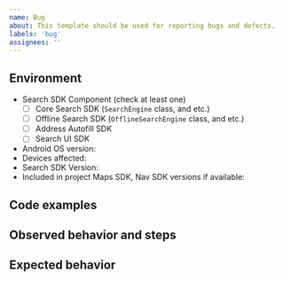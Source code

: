 ```yaml
---
name: Bug
about: This template should be used for reporting bugs and defects.
labels: 'bug'
assignees: ''
---
```


## Environment

- Search SDK Component (check at least one)
    - [ ] Core Search SDK (`SearchEngine` class, and etc.)
    - [ ] Offline Search SDK (`OfflineSearchEngine` class, and etc.)
    - [ ] Address Autofill SDK
    - [ ] Search UI SDK
- Android OS version:
- Devices affected:
- Search SDK Version:
- Included in project Maps SDK, Nav SDK versions if available:

## Code examples
<!--- 

Include code with 
  - SDK initialization
  - Search requests
  - Search options (proximity point, countries, languages, etc.)
  - Code snippets that cause crash
  - etc. 

Make sure you don't expose secret tokens and other sensitive information.

For example:

val searchEngine = SearchEngine.createSearchEngineWithBuiltInDataProviders(
  apiType = ApiType.GEOCODING,
  settings = SearchEngineSettings(myToken)
)

val searchRequestTask = searchEngine.search(
  "Paris Eiffel Tower",
  SearchOptions(limit = 5),
  searchCallback
)

or 

val addressAutofill = AddressAutofill.create(
  accessToken = myToken,
)

val response = addressAutofill.suggestions(
  query = query,
  options = AddressAutofillOptions(countries = listOf(AddressAutofillOptions.Country("us")))
)
--->

## Observed behavior and steps

<!--- Please include as much evidence as possible (traces, videos, screenshots etc） --->

## Expected behavior

<!--- Please include the expected behavior and any resources supporting this expected behavior. --->
